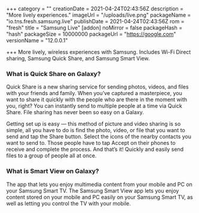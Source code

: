 +++
category = ""
creationDate = 2021-04-24T02:43:56Z
description = "More lively experiences."
imageUrl = "/uploads/live.png"
packageName = "io.tns.fresh.samsung.live"
publishDate = 2021-04-24T02:43:56Z
rom = "fresh"
title = "Samsung Live"
[addon]
noMirror = false
packageHash = "hash"
packageSize = 10000000
packageUrl = "https://google.com"
versionName = "12.0.0.1"

+++
More lively, wireless experiences with Samsung. Includes Wi-Fi Direct sharing, Samsung Quick Share, and Samsung Smart View.

### What is Quick Share on Galaxy?

Quick Share is a new sharing service for sending photos, videos, and files with your friends and family. When you’ve captured a masterpiece, you want to share it quickly with the people who are there in the moment with you, right? You can instantly send to multiple people at a time via Quick Share. File sharing has never been so easy on a Galaxy.

Getting set up is easy — this method of picture and video sharing is so simple, all you have to do is find the photo, video, or file that you want to send and tap the Share button. Select the icons of the nearby contacts you want to send to. Those people have to tap Accept on their phones to receive and complete the process. And that’s it! Quickly and easily send files to a group of people all at once.

### What is Smart View on Galaxy?

The app that lets you enjoy multimedia content from your mobile and PC on your Samsung Smart TV. The Samsung Smart View app lets you enjoy content stored on your mobile and PC easily on your Samsung Smart TV, as well as letting you control the TV with your mobile.